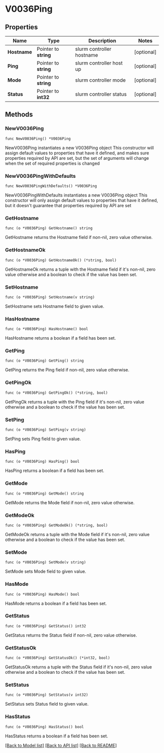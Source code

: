 # V0036Ping

## Properties

Name | Type | Description | Notes
------------ | ------------- | ------------- | -------------
**Hostname** | Pointer to **string** | slurm controller hostname | [optional] 
**Ping** | Pointer to **string** | slurm controller host up | [optional] 
**Mode** | Pointer to **string** | slurm controller mode | [optional] 
**Status** | Pointer to **int32** | slurm controller status | [optional] 

## Methods

### NewV0036Ping

`func NewV0036Ping() *V0036Ping`

NewV0036Ping instantiates a new V0036Ping object
This constructor will assign default values to properties that have it defined,
and makes sure properties required by API are set, but the set of arguments
will change when the set of required properties is changed

### NewV0036PingWithDefaults

`func NewV0036PingWithDefaults() *V0036Ping`

NewV0036PingWithDefaults instantiates a new V0036Ping object
This constructor will only assign default values to properties that have it defined,
but it doesn't guarantee that properties required by API are set

### GetHostname

`func (o *V0036Ping) GetHostname() string`

GetHostname returns the Hostname field if non-nil, zero value otherwise.

### GetHostnameOk

`func (o *V0036Ping) GetHostnameOk() (*string, bool)`

GetHostnameOk returns a tuple with the Hostname field if it's non-nil, zero value otherwise
and a boolean to check if the value has been set.

### SetHostname

`func (o *V0036Ping) SetHostname(v string)`

SetHostname sets Hostname field to given value.

### HasHostname

`func (o *V0036Ping) HasHostname() bool`

HasHostname returns a boolean if a field has been set.

### GetPing

`func (o *V0036Ping) GetPing() string`

GetPing returns the Ping field if non-nil, zero value otherwise.

### GetPingOk

`func (o *V0036Ping) GetPingOk() (*string, bool)`

GetPingOk returns a tuple with the Ping field if it's non-nil, zero value otherwise
and a boolean to check if the value has been set.

### SetPing

`func (o *V0036Ping) SetPing(v string)`

SetPing sets Ping field to given value.

### HasPing

`func (o *V0036Ping) HasPing() bool`

HasPing returns a boolean if a field has been set.

### GetMode

`func (o *V0036Ping) GetMode() string`

GetMode returns the Mode field if non-nil, zero value otherwise.

### GetModeOk

`func (o *V0036Ping) GetModeOk() (*string, bool)`

GetModeOk returns a tuple with the Mode field if it's non-nil, zero value otherwise
and a boolean to check if the value has been set.

### SetMode

`func (o *V0036Ping) SetMode(v string)`

SetMode sets Mode field to given value.

### HasMode

`func (o *V0036Ping) HasMode() bool`

HasMode returns a boolean if a field has been set.

### GetStatus

`func (o *V0036Ping) GetStatus() int32`

GetStatus returns the Status field if non-nil, zero value otherwise.

### GetStatusOk

`func (o *V0036Ping) GetStatusOk() (*int32, bool)`

GetStatusOk returns a tuple with the Status field if it's non-nil, zero value otherwise
and a boolean to check if the value has been set.

### SetStatus

`func (o *V0036Ping) SetStatus(v int32)`

SetStatus sets Status field to given value.

### HasStatus

`func (o *V0036Ping) HasStatus() bool`

HasStatus returns a boolean if a field has been set.


[[Back to Model list]](../README.md#documentation-for-models) [[Back to API list]](../README.md#documentation-for-api-endpoints) [[Back to README]](../README.md)


